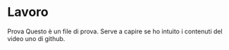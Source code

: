 # Lavoro
Prova
Questo è un file di prova.
Serve a capire se ho intuito i contenuti del video uno di github.
